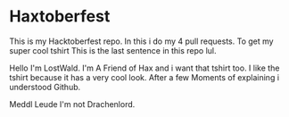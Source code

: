 # Haxtoberfest
This is my Hacktoberfest repo.
In this i do my 4 pull requests.
To get my super cool tshirt
This is the last sentence in this repo lul.


Hello I'm LostWald.
I'm A Friend of Hax and i want that tshirt too. I like the tshirt because it has a very cool look. After a few Moments of explaining i understood Github.


Meddl Leude
I'm not Drachenlord. 
